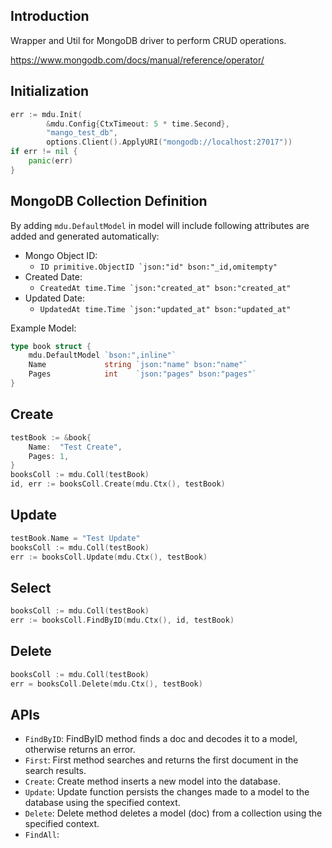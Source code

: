 ## Introduction
Wrapper and Util for MongoDB driver to perform CRUD operations.

https://www.mongodb.com/docs/manual/reference/operator/


## Initialization
```go
err := mdu.Init(
		&mdu.Config{CtxTimeout: 5 * time.Second},
		"mango_test_db",
		options.Client().ApplyURI("mongodb://localhost:27017"))
if err != nil {
    panic(err)
}
```

## MongoDB Collection Definition
By adding `mdu.DefaultModel` in model will include following attributes are added and generated automatically:
- Mongo Object ID: 
  - ```ID primitive.ObjectID `json:"id" bson:"_id,omitempty"```
- Created Date: 
  - ```CreatedAt time.Time `json:"created_at" bson:"created_at"```
- Updated Date: 
  - ```UpdatedAt time.Time `json:"updated_at" bson:"updated_at"```

Example Model:
```go
type book struct {
	mdu.DefaultModel `bson:",inline"`
	Name             string `json:"name" bson:"name"`
	Pages            int    `json:"pages" bson:"pages"`
}
```

## Create

```go
testBook := &book{
    Name:  "Test Create",
    Pages: 1,
}
booksColl := mdu.Coll(testBook)
id, err := booksColl.Create(mdu.Ctx(), testBook)
```

## Update

```go
testBook.Name = "Test Update"
booksColl := mdu.Coll(testBook)
err := booksColl.Update(mdu.Ctx(), testBook)
```

## Select

```go
booksColl := mdu.Coll(testBook)
err := booksColl.FindByID(mdu.Ctx(), id, testBook)
```

## Delete

```go
booksColl := mdu.Coll(testBook)
err = booksColl.Delete(mdu.Ctx(), testBook)
```


## APIs
- `FindByID`: FindByID method finds a doc and decodes it to a model, otherwise returns an error.
- `First`: First method searches and returns the first document in the search results.
- `Create`: Create method inserts a new model into the database.
- `Update`: Update function persists the changes made to a model to the database using the specified context.
- `Delete`: Delete method deletes a model (doc) from a collection using the specified context.
- `FindAll`: 